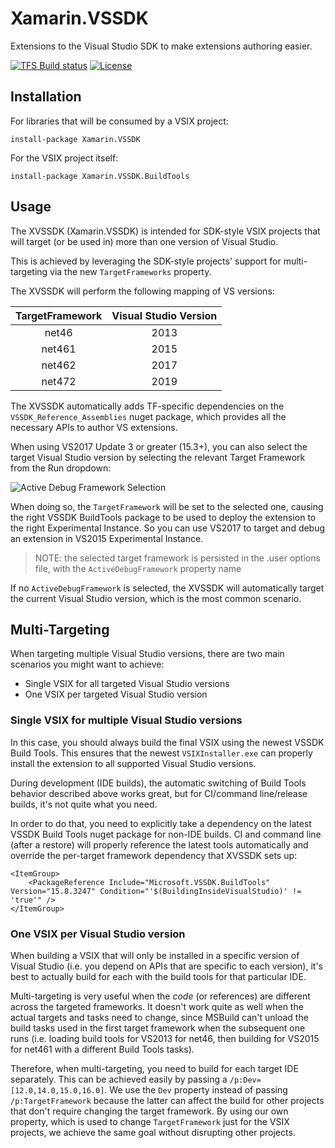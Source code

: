 # Xamarin.VSSDK

Extensions to the Visual Studio SDK to make extensions authoring easier.


[![TFS Build status](https://devdiv.visualstudio.com/_apis/public/build/definitions/0bdbc590-a062-4c3f-b0f6-9383f67865ee/6415/badge)](https://devdiv.visualstudio.com/DevDiv/_build/index?definitionId=6415&_a=completed)
[![License](https://img.shields.io/github/license/xamarin/Xamarin.VSSDK.svg)](https://github.com/xamarin/Xamarin.VSSDK/blob/main/LICENSE)

## Installation

For libraries that will be consumed by a VSIX project:

```
install-package Xamarin.VSSDK
```

For the VSIX project itself:

```
install-package Xamarin.VSSDK.BuildTools
```

## Usage

The XVSSDK (Xamarin.VSSDK) is intended for SDK-style VSIX projects that will target (or be used in) 
more than one version of Visual Studio.

This is achieved by leveraging the SDK-style projects' support for multi-targeting via the new 
`TargetFrameworks` property.

The XVSSDK will perform the following mapping of VS versions:

|TargetFramework|Visual Studio Version|
|:-------------:|:-------------------:|
|   net46       |       2013          |
|   net461      |       2015          |
|   net462      |       2017          |
|   net472      |       2019          |

The XVSSDK automatically adds TF-specific dependencies on the `VSSDK_Reference_Assemblies` nuget package,
which provides all the necessary APIs to author VS extensions.

When using VS2017 Update 3 or greater (15.3+), you can also select the target Visual Studio version by 
selecting the relevant Target Framework from the Run dropdown:

![Active Debug Framework Selection](https://raw.github.com/xamarin/Xamarin.VSSDK/main/test/ActiveDebugFramework.png)

When doing so, the `TargetFramework` will be set to the selected one, causing the right VSSDK BuildTools 
package to be used to deploy the extension to the right Experimental Instance. So you can use VS2017 to 
target and debug an extension in VS2015 Experimental Instance.

> NOTE: the selected target framework is persisted in the .user options file, with the `ActiveDebugFramework` 
property name

If no `ActiveDebugFramework` is selected, the XVSSDK will automatically target the current Visual Studio version,
which is the most common scenario.

## Multi-Targeting

When targeting multiple Visual Studio versions, there are two main scenarios you might want to achieve:

* Single VSIX for all targeted Visual Studio versions
* One VSIX per targeted Visual Studio version

### Single VSIX for multiple Visual Studio versions

In this case, you should always build the final VSIX using the newest VSSDK Build Tools. This ensures that
the newest `VSIXInstaller.exe` can properly install the extension to all supported Visual Studio versions.

During development (IDE builds), the automatic switching of Build Tools behavior described above works great, 
but for CI/command line/release builds, it's not quite what you need. 

In order to do that, you need to explicitly take a dependency on the latest VSSDK Build Tools nuget package 
for non-IDE builds. CI and command line (after a restore) will properly reference the latest tools automatically 
and override the per-target framework dependency that XVSSDK sets up:

	<ItemGroup>
		<PackageReference Include="Microsoft.VSSDK.BuildTools" Version="15.8.3247" Condition="'$(BuildingInsideVisualStudio)' != 'true'" />
	</ItemGroup>

### One VSIX per Visual Studio version

When building a VSIX that will only be installed in a specific version of Visual Studio (i.e. you depend 
on APIs that are specific to each version), it's best to actually build for each with the build tools for 
that particular IDE.

Multi-targeting is very useful when the *code* (or references) are different across the targeted frameworks.
It doesn't work quite as well when the actual targets and tasks need to change, since MSBuild can't unload 
the build tasks used in the first target framework when the subsequent one runs (i.e. loading build tools 
for VS2013 for net46, then building for VS2015 for net461 with a different Build Tools tasks). 

Therefore, when multi-targeting, you need to build for each target IDE separately. This can be achieved 
easily by passing a `/p:Dev=[12.0,14.0,15.0,16.0]`. We use the `Dev` property instead of passing `/p:TargetFramework` 
because the latter can affect the build for other projects that don't require changing the target framework.
By using our own property, which is used to change `TargetFramework` just for the VSIX projects, we achieve 
the same goal without disrupting other projects.
